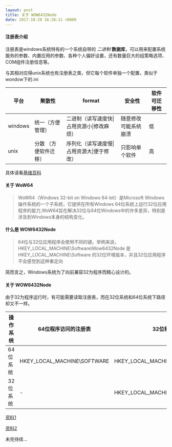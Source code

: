 ```yaml
---
layout: post
title: 关于 WOW6432Node
date: 2017-10-20 16:28:11 +0800
---
```


#### 注册表介绍 
注册表是windows系统特有的一个系统自带的 _二进制_ **数据库**，可以用来配置系统服务的参数、内置应用的参数、各种个人偏好设置，还有数量巨大的组策略选项、COM组件注册信息等。  

与其相对应得unix系统也有注册表之类，但它每个软件单独一个配置，类似于wondow下的.ini

| 平台    | 聚散性    | format |  安全性 |软件可迁移性
| -       | -        |--      |- |-
| windows | 统一（方便管理）|二进制（读写速度快\|占用资源小\|修改麻烦）|随意修改可能系统崩溃|低
| unix    | 分散 （方便软件迁移）|序列化（读写速度慢\|占用资源大\|便于修改）|只影响单个软件|高

具体请看[基维百科](https://zh.wikipedia.org/wiki/%E6%B3%A8%E5%86%8C%E8%A1%A8)

#### 关于 WoW64
>WoW64（Windows 32-bit on Windows 64-bit）是Microsoft Windows操作系统的一个子系统，它提供在所有Windows 64位系统上运行32位应用程序的能力,WoW64旨在解决32位与64位Windows中的许多差异，特别是涉及到Windows本身的结构变化。

#### 什么是 WOW6432Node 
>64位与32位应用程序会使用不同的键。举例来说，HKEY_LOCAL_MACHINE\Software\Wow6432Node 是 HKEY_LOCAL_MACHINE\Software 的32位环境版本，并且32位应用程序不会感觉到这种重定向

简而言之，Windows系统为了向前兼容32为程序而精心设计的。
#### 关于 WOW6432Node 
由于32为程序运行时，有可能需要读取注册表，而在32位系统和64位系统下路径却又不一样。

|操作系统|64位程序访问的注册表|32位程序访问的注册表
|------|-|-
| 64位系统|HKEY_LOCAL_MACHINE\SOFTWARE|HKEY_LOCAL_MACHINE\SOFTWARE\Wow6432Node
|32位系统|-|HKEY_LOCAL_MACHINE\SOFTWARE

[资料1](https://msdn.microsoft.com/en-us/library/windows/desktop/ms724072(v=vs.85).aspx)

[资料2](http://windowsitpro.com/systems-management/whats-wow6432node-under-hkeylocalmachinesoftware-registry-subkey#)

未完待续...